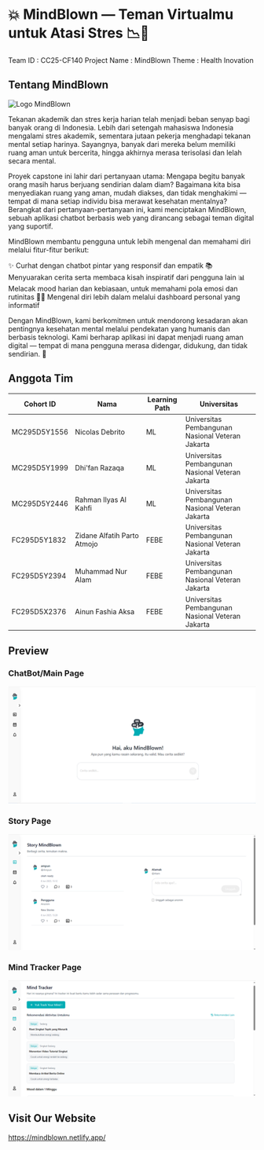 # 💥 MindBlown — Teman Virtualmu untuk Atasi Stres 📉🧠

Team ID         :   CC25-CF140
Project Name    :   MindBlown
Theme           :   Health Inovation

## Tentang MindBlown
![Logo MindBlown](https://github.com/MindBlownDBS/.github/blob/main/Logo%20MindBlown.png)

Tekanan akademik dan stres kerja harian telah menjadi beban senyap bagi banyak orang di Indonesia. Lebih dari setengah mahasiswa Indonesia mengalami stres akademik, sementara jutaan pekerja menghadapi tekanan mental setiap harinya. Sayangnya, banyak dari mereka belum memiliki ruang aman untuk bercerita, hingga akhirnya merasa terisolasi dan lelah secara mental.

Proyek capstone ini lahir dari pertanyaan utama: Mengapa begitu banyak orang masih harus berjuang sendirian dalam diam? Bagaimana kita bisa menyediakan ruang yang aman, mudah diakses, dan tidak menghakimi — tempat di mana setiap individu bisa merawat kesehatan mentalnya? Berangkat dari pertanyaan-pertanyaan ini, kami menciptakan MindBlown, sebuah aplikasi chatbot berbasis web yang dirancang sebagai teman digital yang suportif.

MindBlown membantu pengguna untuk lebih mengenal dan memahami diri melalui fitur-fitur berikut:

✨ Curhat dengan chatbot pintar yang responsif dan empatik
📚 Menyuarakan cerita serta membaca kisah inspiratif dari pengguna lain
📊 Melacak mood harian dan kebiasaan, untuk memahami pola emosi dan rutinitas
🧑‍💼 Mengenal diri lebih dalam melalui dashboard personal yang informatif

Dengan MindBlown, kami berkomitmen untuk mendorong kesadaran akan pentingnya kesehatan mental melalui pendekatan yang humanis dan berbasis teknologi. Kami berharap aplikasi ini dapat menjadi ruang aman digital — tempat di mana pengguna merasa didengar, didukung, dan tidak sendirian. 🌱

## Anggota Tim
Cohort ID | Nama | Learning Path | Universitas
---------|------|---------------|---------
MC295D5Y1556 | Nicolas Debrito | ML |Universitas Pembangunan Nasional Veteran Jakarta
MC295D5Y1999 | Dhi'fan Razaqa | ML |Universitas Pembangunan Nasional Veteran Jakarta
MC295D5Y2446 | Rahman Ilyas Al Kahfi | ML |Universitas Pembangunan Nasional Veteran Jakarta
FC295D5Y1832 | Zidane Alfatih Parto Atmojo | FEBE | Universitas Pembangunan Nasional Veteran Jakarta
FC295D5Y2394 | Muhammad Nur Alam | FEBE | Universitas Pembangunan Nasional Veteran Jakarta
FC295D5X2376 | Ainun Fashia Aksa | FEBE | Universitas Pembangunan Nasional Veteran Jakarta

## Preview

### ChatBot/Main Page
![ChatBot/Main Page MindBlown](https://github.com/MindBlownDBS/Frontend-MindBlown/blob/main/src/public/images/screenshots/Mindblown_001.png)

### Story Page
![Story Page MindBlown](https://github.com/MindBlownDBS/Frontend-MindBlown/blob/main/src/public/images/screenshots/Mindblown_002.png)

### Mind Tracker Page
![Mind Tracker Page MindBlown](https://github.com/MindBlownDBS/Frontend-MindBlown/blob/main/src/public/images/screenshots/Mindblown_003.png)

## Visit Our Website

https://mindblown.netlify.app/